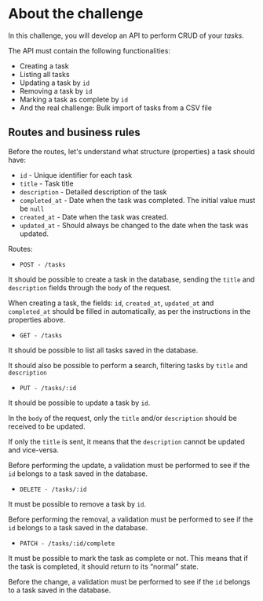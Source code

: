 # About the challenge

In this challenge, you will develop an API to perform CRUD of your *tasks*.

The API must contain the following functionalities:

- Creating a task
- Listing all tasks
- Updating a task by `id`
- Removing a task by `id`
- Marking a task as complete by `id`
- And the real challenge: Bulk import of tasks from a CSV file

## Routes and business rules

Before the routes, let's understand what structure (properties) a task should have:

- `id` - Unique identifier for each task
- `title` - Task title
- `description` - Detailed description of the task
- `completed_at` - Date when the task was completed. The initial value must be `null`
- `created_at` - Date when the task was created.
- `updated_at` - Should always be changed to the date when the task was updated.

Routes:

- `POST - /tasks`

It should be possible to create a task in the database, sending the `title` and `description` fields through the `body` of the request.

When creating a task, the fields: `id`, `created_at`, `updated_at` and `completed_at` should be filled in automatically, as per the instructions in the properties above.

- `GET - /tasks`

It should be possible to list all tasks saved in the database.

It should also be possible to perform a search, filtering tasks by `title` and `description`

- `PUT - /tasks/:id`

It should be possible to update a task by `id`.

In the `body` of the request, only the `title` and/or `description` should be received to be updated.

If only the `title` is sent, it means that the `description` cannot be updated and vice-versa.

Before performing the update, a validation must be performed to see if the `id` belongs to a task saved in the database.

- `DELETE - /tasks/:id`

It must be possible to remove a task by `id`.

Before performing the removal, a validation must be performed to see if the `id` belongs to a task saved in the database.

- `PATCH - /tasks/:id/complete`

It must be possible to mark the task as complete or not. This means that if the task is completed, it should return to its “normal” state.

Before the change, a validation must be performed to see if the `id` belongs to a task saved in the database.